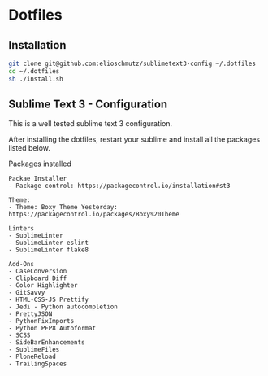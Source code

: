 Dotfiles
========

Installation
------------

```zsh
git clone git@github.com:elioschmutz/sublimetext3-config ~/.dotfiles
cd ~/.dotfiles
sh ./install.sh
```

Sublime Text 3 - Configuration
------------------------------
This is a well tested sublime text 3 configuration.

After installing the dotfiles, restart your sublime and install all the packages listed below.

Packages installed
~~~~~~~~~~~~~~~~~~
Packae Installer
- Package control: https://packagecontrol.io/installation#st3

Theme:
- Theme: Boxy Theme Yesterday: https://packagecontrol.io/packages/Boxy%20Theme

Linters
- SublimeLinter
- SublimeLinter eslint
- SublimeLinter flake8

Add-Ons
- CaseConversion
- Clipboard Diff
- Color Highlighter
- GitSavvy
- HTML-CSS-JS Prettify
- Jedi - Python autocompletion
- PrettyJSON
- PythonFixImports
- Python PEP8 Autoformat
- SCSS
- SideBarEnhancements
- SublimeFiles
- PloneReload
- TrailingSpaces
